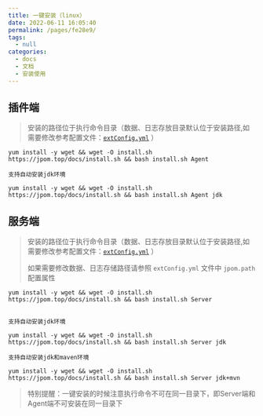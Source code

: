 ```yaml
---
title: 一键安装（linux）
date: 2022-06-11 16:05:40
permalink: /pages/fe28e9/
tags: 
  - null
categories: 
  - docs
  - 文档
  - 安装使用
---
```


## 插件端

> 安装的路径位于执行命令目录（数据、日志存放目录默认位于安装路径,如需要修改参考配置文件：[`extConfig.yml`](https://gitee.com/dromara/Jpom/blob/master/modules/agent/src/main/resources/bin/extConfig.yml) ）

```
yum install -y wget && wget -O install.sh https://jpom.top/docs/install.sh && bash install.sh Agent

支持自动安装jdk环境

yum install -y wget && wget -O install.sh https://jpom.top/docs/install.sh && bash install.sh Agent jdk

```

## 服务端

> 安装的路径位于执行命令目录（数据、日志存放目录默认位于安装路径,如需要修改参考配置文件：[`extConfig.yml`](https://gitee.com/dromara/Jpom/blob/master/modules/server/src/main/resources/bin/extConfig.yml) ）
>
> 如果需要修改数据、日志存储路径请参照 `extConfig.yml` 文件中 `jpom.path` 配置属性

```
yum install -y wget && wget -O install.sh https://jpom.top/docs/install.sh && bash install.sh Server


支持自动安装jdk环境

yum install -y wget && wget -O install.sh https://jpom.top/docs/install.sh && bash install.sh Server jdk

支持自动安装jdk和maven环境

yum install -y wget && wget -O install.sh https://jpom.top/docs/install.sh && bash install.sh Server jdk+mvn

```

> 特别提醒：一键安装的时候注意执行命令不可在同一目录下，即Server端和Agent端不可安装在同一目录下

